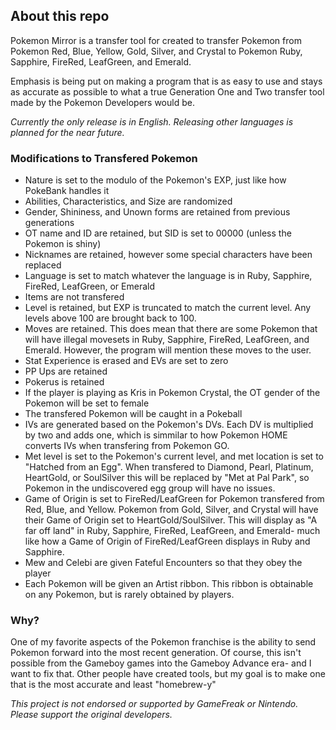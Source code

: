 ## About this repo

Pokemon Mirror is a transfer tool for created to transfer Pokemon from Pokemon Red, Blue, Yellow, Gold, Silver, and Crystal to Pokemon Ruby, Sapphire, FireRed, LeafGreen, and Emerald.

Emphasis is being put on making a program that is as easy to use and stays as accurate as possible to what a true Generation One and Two transfer tool made by the Pokemon Developers would be.

*Currently the only release is in English. Releasing other languages is planned for the near future.*

### Modifications to Transfered Pokemon
- Nature is set to the modulo of the Pokemon's EXP, just like how PokeBank handles it
- Abilities, Characteristics, and Size are randomized
- Gender, Shininess, and Unown forms are retained from previous generations
- OT name and ID are retained, but SID is set to 00000 (unless the Pokemon is shiny)
- Nicknames are retained, however some special characters have been replaced
- Language is set to match whatever the language is in Ruby, Sapphire, FireRed, LeafGreen, or Emerald
- Items are not transfered
- Level is retained, but EXP is truncated to match the current level. Any levels above 100 are brought back to 100.
- Moves are retained. This does mean that there are some Pokemon that will have illegal movesets in Ruby, Sapphire, FireRed, LeafGreen, and Emerald. However, the program will mention these moves to the user.
- Stat Experience is erased and EVs are set to zero
- PP Ups are retained
- Pokerus is retained
- If the player is playing as Kris in Pokemon Crystal, the OT gender of the Pokemon will be set to female
- The transfered Pokemon will be caught in a Pokeball
- IVs are generated based on the Pokemon's DVs. Each DV is multiplied by two and adds one, which is simmilar to how Pokemon HOME converts IVs when transfering from Pokemon GO.
- Met level is set to the Pokemon's current level, and met location is set to "Hatched from an Egg". When transfered to Diamond, Pearl, Platinum, HeartGold, or SoulSilver this will be replaced by "Met at Pal Park", so Pokemon in the undiscovered egg group will have no issues.
- Game of Origin is set to FireRed/LeafGreen for Pokemon transfered from Red, Blue, and Yellow. Pokemon from Gold, Silver, and Crystal will have their Game of Origin set to HeartGold/SoulSilver. This will display as "A far off land" in Ruby, Sapphire, FireRed, LeafGreen, and Emerald- much like how a Game of Origin of FireRed/LeafGreen displays in Ruby and Sapphire.
- Mew and Celebi are given Fateful Encounters so that they obey the player
- Each Pokemon will be given an Artist ribbon. This ribbon is obtainable on any Pokemon, but is rarely obtained by players.

### Why?

One of my favorite aspects of the Pokemon franchise is the ability to send Pokemon forward into the most recent generation. Of course, this isn't possible from the Gameboy games into the Gameboy Advance era- and I want to fix that. Other people have created tools, but my goal is to make one that is the most accurate and least "homebrew-y"


_This project is not endorsed or supported by GameFreak or Nintendo. Please support the original developers._
